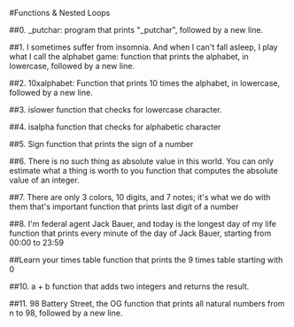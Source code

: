 #Functions & Nested Loops

##0. _putchar: program that prints "_putchar", followed by a new line.

##1. I sometimes suffer from insomnia. And when I can't fall asleep, I play what I call the alphabet game:
function that prints the alphabet, in lowercase, followed by a new line.

##2. 10xalphabet:
Function that prints 10 times the alphabet, in lowercase, followed by a new line.

##3. islower
function that checks for lowercase character.

##4. isalpha
function that checks for alphabetic character

##5. Sign
function that prints the sign of a number

##6. There is no such thing as absolute value in this world. You can only estimate what a thing is worth to you
function that computes the absolute value of an integer.

##7. There are only 3 colors, 10 digits, and 7 notes; it's what we do with them that's important
function that prints last digit of a number

##8. I'm federal agent Jack Bauer, and today is the longest day of my life
function that prints every minute of the day of Jack Bauer, starting from 00:00 to 23:59

##Learn your times table
function that prints the 9 times table starting with 0

##10. a + b
function that adds two integers and returns the result.

##11. 98 Battery Street, the OG
function that prints all natural numbers from n to 98, followed by a new line.
